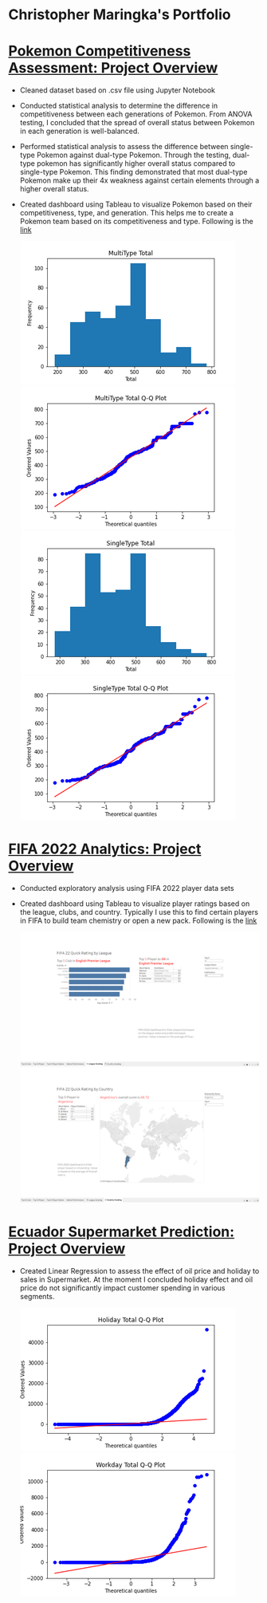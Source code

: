 # Christopher Maringka's Portfolio

# [Pokemon Competitiveness Assessment: Project Overview](https://github.com/ChrisMaringka/Pokemon-Gen-1to8)
* Cleaned dataset based on .csv file using Jupyter Notebook
* Conducted statistical analysis to determine the difference in competitiveness between each generations of Pokemon. From ANOVA testing, I concluded that the spread of overall status between Pokemon in each generation is well-balanced.
* Performed statistical analysis to assess the difference between single-type Pokemon against dual-type Pokemon. Through the testing, dual-type pokemon has significantly higher overall status compared to single-type Pokemon. This finding demonstrated that most dual-type Pokemon make up their 4x weakness against certain elements through a higher overall status.
* Created dashboard using Tableau to visualize Pokemon based on their competitiveness, type, and generation. This helps me to create a Pokemon team based on its competitiveness and type. Following is the [link](https://public.tableau.com/app/profile/christopher7474/viz/PokemonStatComparison_16434165078030/Dashboard1)

	![](https://github.com/ChrisMaringka/Christopher-Maringka-s-Portfolio/blob/main/images/Poke-MultiType%20Total%20Hist.png)
  ![](https://github.com/ChrisMaringka/Christopher-Maringka-s-Portfolio/blob/main/images/Poke-MultiType_qqplot.png)
	![](https://github.com/ChrisMaringka/Christopher-Maringka-s-Portfolio/blob/main/images/Poke-SingleType%20Total%20Hist.png)
  ![](https://github.com/ChrisMaringka/Christopher-Maringka-s-Portfolio/blob/main/images/Poke-SingleType_qqplot.png)
    
# [FIFA 2022 Analytics: Project Overview](https://github.com/ChrisMaringka/FIFA-2022)
* Conducted exploratory analysis using FIFA 2022 player data sets
* Created dashboard using Tableau to visualize player ratings based on the league, clubs, and country. Typically I use this to find certain players in FIFA to build team chemistry or open a new pack. Following is the [link](https://public.tableau.com/app/profile/christopher7474/viz/FIFA22ClubPlayerRating/LeagueGrading)

	![](https://github.com/ChrisMaringka/FIFA-2022/blob/d5d1b0213aa058b97d4124d3683f433c88a9e80c/chart/League.png)
  ![](https://github.com/ChrisMaringka/FIFA-2022/blob/d5d1b0213aa058b97d4124d3683f433c88a9e80c/chart/Country.png)

# [Ecuador Supermarket Prediction: Project Overview](https://github.com/ChrisMaringka/Ecuador)
* Created Linear Regression to assess the effect of oil price and holiday to sales in Supermarket. At the moment I concluded holiday effect and oil price do not significantly impact customer spending in various segments.

	![](https://github.com/ChrisMaringka/Ecuador/blob/main/chart/holiday_qqplot.png)
  ![](https://github.com/ChrisMaringka/Ecuador/blob/main/chart/workday_qqplot.png)
